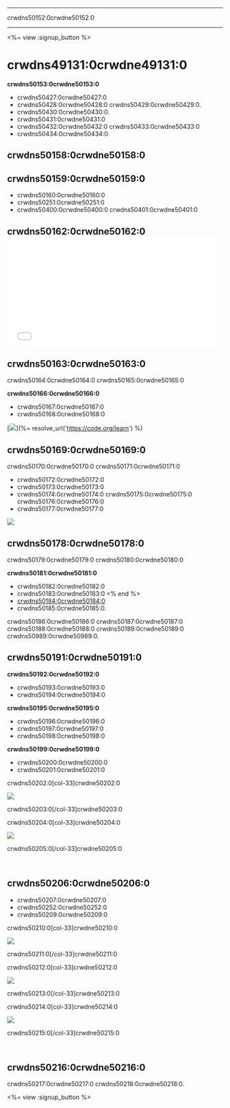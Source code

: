 * * *

crwdns50152:0crwdne50152:0

* * *

<%= view :signup_button %>

# crwdns49131:0crwdne49131:0

**crwdns50153:0crwdne50153:0**

  * crwdns50427:0crwdne50427:0
  * crwdns50428:0crwdne50428:0 crwdns50429:0crwdne50429:0.
  * crwdns50430:0crwdne50430:0.
  * crwdns50431:0crwdne50431:0
  * crwdns50432:0crwdne50432:0 crwdns50433:0crwdne50433:0
  * crwdns50434:0crwdne50434:0

## crwdns50158:0crwdne50158:0

## crwdns50159:0crwdne50159:0

  * crwdns50160:0crwdne50160:0
  * crwdns50251:0crwdne50251:0
  * crwdns50400:0crwdne50400:0 crwdns50401:0crwdne50401:0

## crwdns50162:0crwdne50162:0 <iframe width="500" height="255" src="//www.youtube.com/embed/SrnvvWDm73k" frameborder="0" allowfullscreen></iframe>
## crwdns50163:0crwdne50163:0

crwdns50164:0crwdne50164:0 crwdns50165:0crwdne50165:0

**crwdns50166:0crwdne50166:0**

  * crwdns50167:0crwdne50167:0
  * crwdns50168:0crwdne50168:0

[![](/images/fit-700/tutorials.png)](%= resolve_url('https://code.org/learn') %)

## crwdns50169:0crwdne50169:0

crwdns50170:0crwdne50170:0 crwdns50171:0crwdne50171:0

  * crwdns50172:0crwdne50172:0
  * crwdns50173:0crwdne50173:0
  * crwdns50174:0crwdne50174:0 crwdns50175:0crwdne50175:0 crwdns50176:0crwdne50176:0
  * crwdns50177:0crwdne50177:0 

![](/images/fit-350/group_ipad.jpg)

## crwdns50178:0crwdne50178:0

crwdns50179:0crwdne50179:0 crwdns50180:0crwdne50180:0

**crwdns50181:0crwdne50181:0**

  * crwdns50182:0crwdne50182:0
  * crwdns50183:0crwdne50183:0 <% end %>
  * [crwdns50184:0crwdne50184:0](https://www.youtube.com/watch?v=6XvmhE1J9PY)
  * crwdns50185:0crwdne50185:0.

crwdns50186:0crwdne50186:0 crwdns50187:0crwdne50187:0 crwdns50188:0crwdne50188:0 crwdns50189:0crwdne50189:0 crwdns50989:0crwdne50989:0.

## crwdns50191:0crwdne50191:0

**crwdns50192:0crwdne50192:0**

  * crwdns50193:0crwdne50193:0
  * crwdns50194:0crwdne50194:0

**crwdns50195:0crwdne50195:0**

  * crwdns50196:0crwdne50196:0
  * crwdns50197:0crwdne50197:0
  * crwdns50198:0crwdne50198:0

**crwdns50199:0crwdne50199:0**

  * crwdns50200:0crwdne50200:0
  * crwdns50201:0crwdne50201:0

crwdns50202:0[col-33]crwdne50202:0

![](/images/fit-250/highschoolgirls.jpeg)

crwdns50203:0[/col-33]crwdne50203:0

crwdns50204:0[col-33]crwdne50204:0

![](/images/fit-300/group_ar.jpg)

crwdns50205:0[/col-33]crwdne50205:0

<p style="clear:both">
  &nbsp;
</p>

## crwdns50206:0crwdne50206:0

  * crwdns50207:0crwdne50207:0
  * crwdns50252:0crwdne50252:0
  * crwdns50209:0crwdne50209:0

crwdns50210:0[col-33]crwdne50210:0

![](/images/fit-250/celebrate2.jpeg)

crwdns50211:0[/col-33]crwdne50211:0

crwdns50212:0[col-33]crwdne50212:0

![](/images/fit-260/highlight-certificates.jpg)

crwdns50213:0[/col-33]crwdne50213:0

crwdns50214:0[col-33]crwdne50214:0

![](/images/fit-300/boy-certificate.jpg)

crwdns50215:0[/col-33]crwdne50215:0

<p style="clear:both">
  &nbsp;
</p>

## crwdns50216:0crwdne50216:0

crwdns50217:0crwdne50217:0 crwdns50218:0crwdne50218:0.

<%= view :signup_button %>